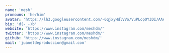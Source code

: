 ```yaml
---
name: 'mesh'
pronouns: 'he/him'
avatar: 'https://lh3.googleusercontent.com/-6qjxyHdlVVo/VuPLopOYJDI/AAAAAAAAIg8/_TfYtT1u7IkqL75gZQXI4zwSB_BukyyYACCo/s640-Ic42/02%2BDungeon%2BMaster%2B01.jpg'
bio: 'd(-_-)b'
website: 'https://www.instagram.com/meshdm/'
twitter: 'https://www.instagram.com/meshdm/'
github: 'https://www.instagram.com/meshdm/'
mail: 'juaneldeproduccion@gmail.com'
---
```

